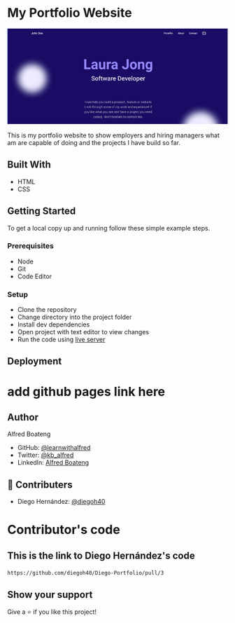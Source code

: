 # My Portfolio Website

![Portfolio](images/portfolio.png)


This is my portfolio website to show employers and hiring managers what am are capable of doing and the projects I have build so far.

## Built With

- HTML
- CSS

## Getting Started

To get a local copy up and running follow these simple example steps.

### Prerequisites

- Node
- Git
- Code Editor

### Setup

- Clone the repository
- Change directory into the project folder
- Install dev dependencies
- Open project with text editor to view changes
- Run the code using [live server](https://www.google.com/search?client=safari&rls=en&q=live+server&ie=UTF-8&oe=UTF-8)

## Deployment

# add github pages link here


## Author

Alfred Boateng

- GitHub: [@learnwithalfred](https://github.com/learnwithalfred)
- Twitter: [@kb_alfred](https://twitter.com/kb_alfred)
- LinkedIn: [Alfred Boateng](https://www.linkedin.com/in/alfred-boateng-704670138/)

## 🤝 Contributers

-  Diego Hernández: [@diegoh40](https://github.com/diegoh40)


# Contributor's code 

## This is the link to Diego Hernández's code
`https://github.com/diegoh40/Diego-Portfolio/pull/3`

## Show your support

Give a ⭐️ if you like this project!
